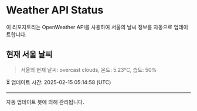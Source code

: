 
# Weather API Status

이 리포지토리는 OpenWeather API를 사용하여 서울의 날씨 정보를 자동으로 업데이트합니다.

## 현재 서울 날씨
> 서울의 현재 날씨: overcast clouds, 온도: 5.23°C, 습도: 50%

⏳ 업데이트 시간: 2025-02-15 05:14:58 (UTC)

---
자동 업데이트 봇에 의해 관리됩니다.
